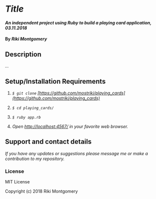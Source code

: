 # _Title_

#### _An independent project using Ruby to build a playing card application, 03.11.2018_

#### By _Riki Montgomery_

## Description

_..._

## Setup/Installation Requirements

1. _`$ git clone` [https://github.com/mostriki/playing_cards](https://github.com/mostriki/playing_cards)_

2. _`$ cd playing_cards/`_

3. _`$ ruby app.rb`_

4. _Open [http://localhost:4567/](http://localhost:4567/) in your favorite web browser._

## Support and contact details

_If you have any updates or suggestions please message me or make a contribution to my repository._

### License

MIT License

Copyright (c) 2018 Riki Montgomery
